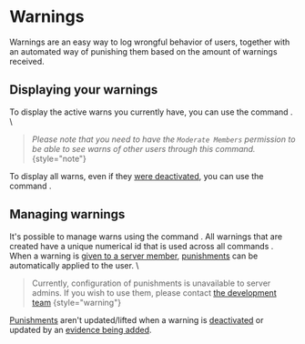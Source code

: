 # Warnings

Warnings are an easy way to log wrongful behavior of users, together with an automated way of punishing them based on the amount of warnings received.

## Displaying your warnings
To display the active warns you currently have, you can use the command [](warns.topic). \
> _Please note that you need to have the `Moderate Members` permission to be able to see warns of other users through this command._ 
{style="note"}

To display all warns, even if they [were deactivated](warn-deactivate.topic), you can use the command [](warn-list-all.topic).

## Managing warnings
It's possible to manage warns using the command [](warn.topic). All warnings that are created have a unique numerical id that is used across all commands \.
When a warning is [given to a server member](warn-add.topic), [punishments](Warning-Action.md) can be automatically applied to the user. \
> Currently, configuration of punishments is unavailable to server admins. If you wish to use them, please contact [the development team](mailto:admin@dungeon-hub.net)
{style="warning"}

[Punishments](Warning-Action.md) aren't updated/lifted when a warning is [deactivated](warn-deactivate.topic) or updated by an [evidence being added](warn-add-evidence.topic).
